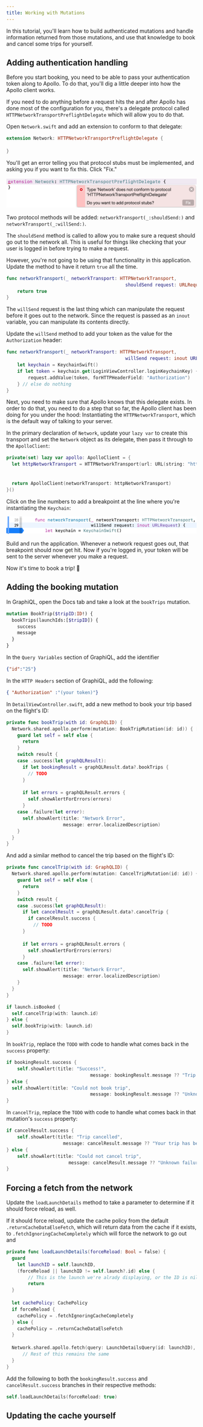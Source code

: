 ```yaml
---
title: Working with Mutations
---
```


In this tutorial, you'll learn how to build authenticated mutations and handle information returned from those mutations, and use that knowledge to book and cancel some trips for yourself. 

## Adding authentication handling

Before you start booking, you need to be able to pass your authentication token along to Apollo. To do that, you'll dig a little deeper into how the Apollo client works. 

If you need to do anything before a request hits the and after Apollo has done most of the configuration for you, there's a delegate protocol called `HTTPNetworkTransportPreflightDelegate` which will allow you to do that. 

Open `Network.swift` and add an extension to conform to that delegate: 

```swift
extension Network: HTTPNetworkTransportPreflightDelegate { 

}
```

You'll get an error telling you that protocol stubs must be implemented, and asking you if you want to fix this. Click "Fix."

![Do you wish to add protocol stubs with fix button](images/preflight_delegate_add_protocol_stubs.png)

Two protocol methods will be added: `networkTransport(_:shouldSend:)` and `networkTransport(_:willSend:)`. 

The `shouldSend` method is called to allow you to make sure a request should go out to the network all. This is useful for things like checking that your user is logged in before trying to make a request. 

However, you're not going to be using that functionality in this application. Update the method to have it return `true` all the time.

```swift  
func networkTransport(_ networkTransport: HTTPNetworkTransport, 
											shouldSend request: URLRequest) -> Bool {
	return true
}
```

The `willSend` request is the last thing which can manipulate the request before it goes out to the network. Since the request is passed as an `inout` variable, you can manipulate its contents directly. 

Update the `willSend` method to add your token as the value for the `Authorization` header: 

```swift
func networkTransport(_ networkTransport: HTTPNetworkTransport, 
											willSend request: inout URLRequest) {
	let keychain = KeychainSwift()
	if let token = keychain.get(LoginViewController.loginKeychainKey) {
		request.addValue(token, forHTTPHeaderField: "Authorization")
	} // else do nothing
}
```

Next, you need to make sure that Apollo knows that this delegate exists. In order to do that, you need to do a step that so far, the Apollo client has been doing for you under the hood: Instantiating the `HTTPNetworkTransport`, which is the default way of talking to your server.

In the primary declaration of `Network`, update your `lazy var` to create this transport and set the `Network` object as its delegate, then pass it through to the `ApolloClient`: 

```swift
private(set) lazy var apollo: ApolloClient = {
  let httpNetworkTransport = HTTPNetworkTransport(url: URL(string: "https://apollo-fullstack-tutorial.herokuapp.com/")!, 
																								  delegate: self)
        
  return ApolloClient(networkTransport: httpNetworkTransport)
}()
```

Click on the line numbers to add a breakpoint at the line where you're instantiating the `Keychain`: 

![adding a breakpoint](images/preflight_delegate_breakpoint.png)

Build and run the application. Whenever a network request goes out, that breakpoint should now get hit. Now if you're logged in, your token will be sent to the server whenever you make a request. 

Now it's time to book a trip! 🚀

## Adding the booking mutation

In GraphiQL, open the Docs tab and take a look at the `bookTrips` mutation.

```graphql
mutation BookTrip($tripID:ID!) {
  bookTrips(launchIds:[$tripID]) {
    success
    message
  }
}
```

In the `Query Variables` section of GraphiQL, add the identifier 

```json
{"id":"25"}
```

In the `HTTP Headers` section of GraphiQL, add the following:

```json
{ "Authorization" :"(your token)"}
```

In `DetailViewController.swift`, add a new method to book your trip based on the flight's ID:

```swift
private func bookTrip(with id: GraphQLID) {
  Network.shared.apollo.perform(mutation: BookTripMutation(id: id)) { [weak self] result in
    guard let self = self else {
      return 
    }
    switch result {
    case .success(let graphQLResult):
      if let bookingResult = graphQLResult.data?.bookTrips {
        // TODO
      }

      if let errors = graphQLResult.errors {
        self.showAlertForErrors(errors)
      }
    case .failure(let error):
      self.showAlert(title: "Network Error",
                     message: error.localizedDescription)
    }
  }
}
```

And add a similar method to cancel the trip based on the flight's ID: 

```swift
private func cancelTrip(with id: GraphQLID) {
  Network.shared.apollo.perform(mutation: CancelTripMutation(id: id)) { [weak self] result in
    guard let self = self else {
      return
    }
    switch result {
    case .success(let graphQLResult):
      if let cancelResult = graphQLResult.data?.cancelTrip {
        if cancelResult.success {
          // TODO
      }

      if let errors = graphQLResult.errors {
        self.showAlertForErrors(errors)
      }
    case .failure(let error):
      self.showAlert(title: "Network Error",
                     message: error.localizedDescription)
    }
  }
}
```

```swift
if launch.isBooked {
  self.cancelTrip(with: launch.id)
} else {
  self.bookTrip(with: launch.id)
}
```

In `bookTrip`, replace the `TODO` with code to handle what comes back in the `success` property: 


```swift
if bookingResult.success {
	self.showAlert(title: "Success!",
							   message: bookingResult.message ?? "Trip booked successfully")
} else {
  self.showAlert(title: "Could not book trip", 
							   message: bookingResult.message ?? "Unknown failure.")
}
```

In `cancelTrip`, replace the `TODO` with code to handle what comes back in that mutation's `success` property: 

```swift
if cancelResult.success {
	self.showAlert(title: "Trip cancelled",  
		             message: cancelResult.message ?? "Your trip has been officially cancelled.")
} else {
	self.showAlert(title: "Could not cancel trip", 
			           message: cancelResult.message ?? "Unknown failure.")
}
```

## Forcing a fetch from the network

Update the `loadLaunchDetails` method to take a parameter to determine if it should force reload, as well. 

If it should force reload, update the cache policy from the default `.returnCacheDataElseFetch`, which will return data from the cache if it exists, to `.fetchIgnoringCacheCompletely` which  will force the network to go out and 

```swift
private func loadLaunchDetails(forceReload: Bool = false) {
  guard
    let launchID = self.launchID,
    (forceReload || launchID != self.launch?.id) else {
        // This is the launch we're alrady displaying, or the ID is nil.
        return
  }
        
  let cachePolicy: CachePolicy
  if forceReload {
    cachePolicy = .fetchIgnoringCacheCompletely
  } else {
    cachePolicy = .returnCacheDataElseFetch
  } 
        
  Network.shared.apollo.fetch(query: LaunchDetailsQuery(id: launchID), cachePolicy: cachePolicy) { [weak self] result in
	  // Rest of this remains the same
  }
}
```

Add the following to both the `bookingResult.success` and `cancelResult.success` branches in their respective methods:

```swift
self.loadLaunchDetails(forceReload: true)
```

## Updating the cache yourself